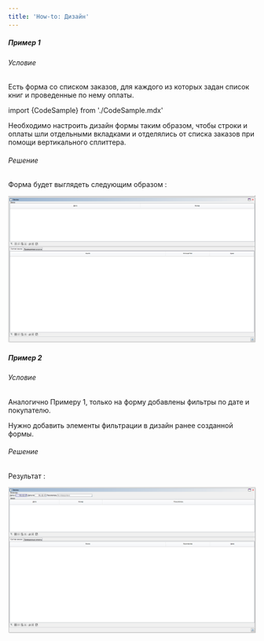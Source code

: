 ```yaml
---
title: 'How-to: Дизайн'
---
```


##### Пример 1

###### Условие

Есть форма со списком заказов, для каждого из которых задан список книг и проведенные по нему оплаты.

import {CodeSample} from './CodeSample.mdx'

<CodeSample url="https://documentation.lsfusion.org/sample?file=UseCaseDesign&block=sample1"/>

Необходимо настроить дизайн формы таким образом, чтобы строки и оплаты шли отдельными вкладками и отделялись от списка заказов при помощи вертикального сплиттера.

###### Решение

<CodeSample url="https://documentation.lsfusion.org/sample?file=UseCaseDesign&block=solution1"/>

Форма будет выглядеть следующим образом :

![](attachments/36307439/46367472.png)

##### Пример 2

###### Условие

Аналогично Примеру 1, только на форму добавлены фильтры по дате и покупателю.

<CodeSample url="https://documentation.lsfusion.org/sample?file=UseCaseDesign&block=sample2"/>

Нужно добавить элементы фильтрации в дизайн ранее созданной формы.

###### Решение

<CodeSample url="https://documentation.lsfusion.org/sample?file=UseCaseDesign&block=solution2"/>

Результат :

![](attachments/36307439/46367474.png)

